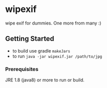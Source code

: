 # wipexif

wipe exif for dummies. One more from many :)

## Getting Started

* to build use gradle `makeJars`
* to run `java -jar wipexif.jar /path/to/jpg`

### Prerequisites

JRE 1.8 (java8) or more to run or build.

